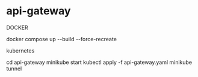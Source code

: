 # api-gateway

DOCKER

docker compose up --build --force-recreate



kubernetes

cd api-gateway
minikube start
kubectl apply -f api-gateway.yaml
minikube tunnel

